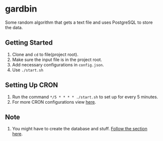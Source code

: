 # gardbin

Some random algorithm that gets a text file and uses PostgreSQL to store the data.

## Getting Started
1. Clone and `cd` to file(project root).
2. Make sure the input file is in the project root.  
3. Add necessary configurations in `config.json`.  
4. Use `./start.sh`  

## Setting Up CRON
1. Run the command `*/5 * * * * ./start.sh` to set up for every 5 minutes.  
2. For more CRON configurations view [here](https://www.thegeekstuff.com/2011/07/cron-every-5-minutes/).  

## Note
1. You might have to create the database and stuff. [Follow the section here](https://www.digitalocean.com/community/tutorials/how-to-set-up-django-with-postgres-nginx-and-gunicorn-on-ubuntu-18-04#creating-the-postgresql-database-and-user).
